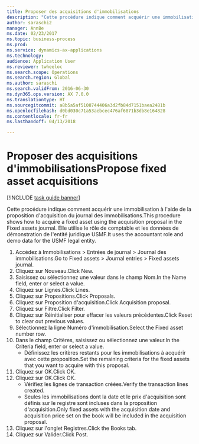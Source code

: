 ```yaml
--- 
title: Proposer des acquisitions d'immobilisations
description: "Cette procédure indique comment acquérir une immobilisation à l'aide de la proposition d'acquisition du journal des immobilisations."
author: saraschi2
manager: AnnBe
ms.date: 02/23/2017
ms.topic: business-process
ms.prod: 
ms.service: dynamics-ax-applications
ms.technology: 
audience: Application User
ms.reviewer: twheeloc
ms.search.scope: Operations
ms.search.region: Global
ms.author: saraschi
ms.search.validFrom: 2016-06-30
ms.dyn365.ops.version: AX 7.0.0
ms.translationtype: HT
ms.sourcegitcommit: a8b5a5af5108744406a3d2fb84d7151baea2481b
ms.openlocfilehash: d0bd030c71a53aebcec476af6871b3db8e164828
ms.contentlocale: fr-fr
ms.lasthandoff: 04/13/2018

---
```

# <a name="propose-fixed-asset-acquisitions"></a><span data-ttu-id="f8849-103">Proposer des acquisitions d'immobilisations</span><span class="sxs-lookup"><span data-stu-id="f8849-103">Propose fixed asset acquisitions</span></span>

[!INCLUDE [task guide banner](../../includes/task-guide-banner.md)]

<span data-ttu-id="f8849-104">Cette procédure indique comment acquérir une immobilisation à l'aide de la proposition d'acquisition du journal des immobilisations.</span><span class="sxs-lookup"><span data-stu-id="f8849-104">This procedure shows how to acquire a fixed asset using the acquisition proposal in the Fixed assets journal.</span></span> <span data-ttu-id="f8849-105">Elle utilise le rôle de comptable et les données de démonstration de l'entité juridique USMF.</span><span class="sxs-lookup"><span data-stu-id="f8849-105">It uses the accountant role and demo data for the USMF legal entity.</span></span>

1. <span data-ttu-id="f8849-106">Accédez à Immobilisations > Entrées de journal > Journal des immobilisations.</span><span class="sxs-lookup"><span data-stu-id="f8849-106">Go to Fixed assets > Journal entries > Fixed assets journal.</span></span>
2. <span data-ttu-id="f8849-107">Cliquez sur Nouveau.</span><span class="sxs-lookup"><span data-stu-id="f8849-107">Click New.</span></span>
3. <span data-ttu-id="f8849-108">Saisissez ou sélectionnez une valeur dans le champ Nom.</span><span class="sxs-lookup"><span data-stu-id="f8849-108">In the Name field, enter or select a value.</span></span>
4. <span data-ttu-id="f8849-109">Cliquez sur Lignes.</span><span class="sxs-lookup"><span data-stu-id="f8849-109">Click Lines.</span></span>
5. <span data-ttu-id="f8849-110">Cliquez sur Propositions.</span><span class="sxs-lookup"><span data-stu-id="f8849-110">Click Proposals.</span></span>
6. <span data-ttu-id="f8849-111">Cliquez sur Proposition d'acquisition.</span><span class="sxs-lookup"><span data-stu-id="f8849-111">Click Acquisition proposal.</span></span>
7. <span data-ttu-id="f8849-112">Cliquez sur Filtre.</span><span class="sxs-lookup"><span data-stu-id="f8849-112">Click Filter.</span></span>
8. <span data-ttu-id="f8849-113">Cliquez sur Réinitialiser pour effacer les valeurs précédentes.</span><span class="sxs-lookup"><span data-stu-id="f8849-113">Click Reset to clear out previous values.</span></span>
9. <span data-ttu-id="f8849-114">Sélectionnez la ligne Numéro d'immobilisation.</span><span class="sxs-lookup"><span data-stu-id="f8849-114">Select the Fixed asset number row.</span></span>
10. <span data-ttu-id="f8849-115">Dans le champ Critères, saisissez ou sélectionnez une valeur.</span><span class="sxs-lookup"><span data-stu-id="f8849-115">In the Criteria field, enter or select a value.</span></span>
    * <span data-ttu-id="f8849-116">Définissez les critères restants pour les immobilisations à acquérir avec cette proposition.</span><span class="sxs-lookup"><span data-stu-id="f8849-116">Set the remaining criteria for the fixed assets that you want to acquire with this proposal.</span></span>  
11. <span data-ttu-id="f8849-117">Cliquez sur OK.</span><span class="sxs-lookup"><span data-stu-id="f8849-117">Click OK.</span></span>
12. <span data-ttu-id="f8849-118">Cliquez sur OK.</span><span class="sxs-lookup"><span data-stu-id="f8849-118">Click OK.</span></span>
    * <span data-ttu-id="f8849-119">Vérifiez les lignes de transaction créées.</span><span class="sxs-lookup"><span data-stu-id="f8849-119">Verify the transaction lines created.</span></span>  
    * <span data-ttu-id="f8849-120">Seules les immobilisations dont la date et le prix d'acquisition sont définis sur le registre sont incluses dans la proposition d'acquisition.</span><span class="sxs-lookup"><span data-stu-id="f8849-120">Only fixed assets with the acquisition date and acquisition price set on the book will be included in the acquisition proposal.</span></span>  
13. <span data-ttu-id="f8849-121">Cliquez sur l'onglet Registres.</span><span class="sxs-lookup"><span data-stu-id="f8849-121">Click the Books tab.</span></span>
14. <span data-ttu-id="f8849-122">Cliquez sur Valider.</span><span class="sxs-lookup"><span data-stu-id="f8849-122">Click Post.</span></span>


